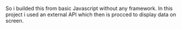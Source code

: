 So i builded this from basic Javascript without any framework. In this project i used an external API which then is procced to display data on screen.

